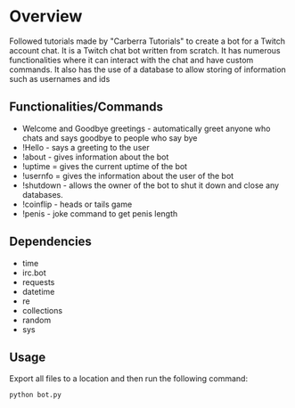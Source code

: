 # Overview

Followed tutorials made by "Carberra Tutorials" to create a bot for a Twitch account chat. It is a Twitch chat bot written from scratch. It has numerous functionalities where it can interact with the chat and have custom commands. It also has the use of a database to allow storing of information such as usernames and ids

## Functionalities/Commands

- Welcome and Goodbye greetings - automatically greet anyone who chats and says goodbye to people who say bye
- !Hello - says a greeting to the user
- !about - gives information about the bot
- !uptime = gives the current uptime of the bot
- !usernfo = gives the information about the user of the bot
- !shutdown - allows the owner of the bot to shut it down and close any databases. 
- !coinflip - heads or tails game
- !penis - joke command to get penis length

## Dependencies 

- time
- irc.bot
- requests
- datetime
- re
- collections
- random
- sys

## Usage

Export all files to a location and then run the following command:

```python bot.py```
